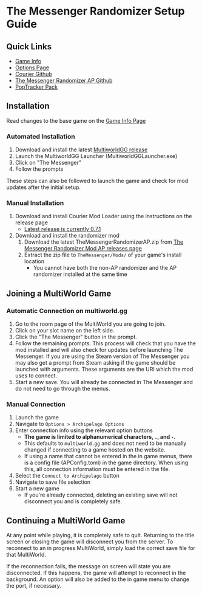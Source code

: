 # The Messenger Randomizer Setup Guide

## Quick Links
- [Game Info](/games/The%20Messenger/info/en)
- [Options Page](/games/The%20Messenger/player-options)
- [Courier Github](https://github.com/Brokemia/Courier)
- [The Messenger Randomizer AP Github](https://github.com/alwaysintreble/TheMessengerRandomizerModAP)
- [PopTracker Pack](https://github.com/alwaysintreble/TheMessengerTrackPack)

## Installation

Read changes to the base game on the [Game Info Page](/games/The%20Messenger/info/en)

### Automated Installation

1. Download and install the latest [MultiworldGG release](https://github.com/MultiworldGG/MultiworldGG/releases/latest)
2. Launch the MultiworldGG Launcher (MultiworldGGLauncher.exe)
3. Click on "The Messenger"
4. Follow the prompts

These steps can also be followed to launch the game and check for mod updates after the initial setup.

### Manual Installation

1. Download and install Courier Mod Loader using the instructions on the release page
    * [Latest release is currently 0.7.1](https://github.com/Brokemia/Courier/releases)
2. Download and install the randomizer mod
    1. Download the latest TheMessengerRandomizerAP.zip from
       [The Messenger Randomizer Mod AP releases page](https://github.com/alwaysintreble/TheMessengerRandomizerModAP/releases)
    2. Extract the zip file to `TheMessenger/Mods/` of your game's install location
        * You cannot have both the non-AP randomizer and the AP randomizer installed at the same time

## Joining a MultiWorld Game

### Automatic Connection on multiworld.gg

1. Go to the room page of the MultiWorld you are going to join.
2. Click on your slot name on the left side.
3. Click the "The Messenger" button in the prompt.
4. Follow the remaining prompts. This process will check that you have the mod installed and will also check for updates
   before launching The Messenger. If you are using the Steam version of The Messenger you may also get a prompt from
   Steam asking if the game should be launched with arguments. These arguments are the URI which the mod uses to
   connect.
5. Start a new save. You will already be connected in The Messenger and do not need to go through the menus.

### Manual Connection

1. Launch the game
2. Navigate to `Options > Archipelago Options`
3. Enter connection info using the relevant option buttons
    * **The game is limited to alphanumerical characters, `.`, and `-`.**
    * This defaults to `multiworld.gg` and does not need to be manually changed if connecting to a game hosted on the
      website.
    * If using a name that cannot be entered in the in game menus, there is a config file (APConfig.toml) in the game
      directory. When using this, all connection information must be entered in the file. 
4. Select the `Connect to Archipelago` button
5. Navigate to save file selection
6. Start a new game
    * If you're already connected, deleting an existing save will not disconnect you and is completely safe. 

## Continuing a MultiWorld Game

At any point while playing, it is completely safe to quit. Returning to the title screen or closing the game will
disconnect you from the server. To reconnect to an in progress MultiWorld, simply load the correct save file for that
MultiWorld.

If the reconnection fails, the message on screen will state you are disconnected. If this happens, the game will attempt
to reconnect in the background. An option will also be added to the in game menu to change the port, if necessary.
